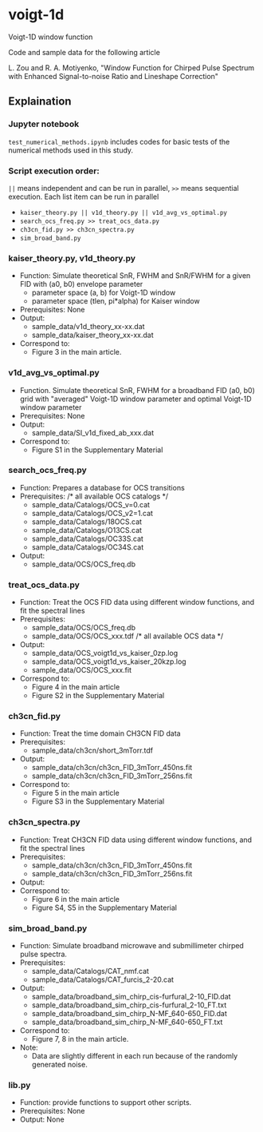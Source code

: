 # voigt-1d
Voigt-1D window function 

Code and sample data for the following article

L. Zou and R. A. Motiyenko, "Window Function for Chirped Pulse Spectrum with Enhanced Signal-to-noise Ratio and Lineshape Correction"


## Explaination

### Jupyter notebook
`test_numerical_methods.ipynb` includes codes for basic tests of the numerical methods
used in this study. 

### Script execution order:
`||` means independent and can be run in parallel, `>>` means sequential execution.
Each list item can be run in parallel
* `kaiser_theory.py || v1d_theory.py || v1d_avg_vs_optimal.py`
* `search_ocs_freq.py >> treat_ocs_data.py`
* `ch3cn_fid.py >> ch3cn_spectra.py`
* `sim_broad_band.py`

### kaiser_theory.py, v1d_theory.py
* Function: Simulate theoretical SnR, FWHM and SnR/FWHM for a given FID with 
(a0, b0) envelope parameter 
  * parameter space (a, b) for Voigt-1D window
  * parameter space (tlen, pi*alpha) for Kaiser window
* Prerequisites: None
* Output: 
    * sample_data/v1d_theory_xx-xx.dat
    * sample_data/kaiser_theory_xx-xx.dat
* Correspond to:
    * Figure 3 in the main article.
    
 ### v1d_avg_vs_optimal.py
 * Function. Simulate theoretical SnR, FWHM for a broadband FID (a0, b0) grid
 with "averaged" Voigt-1D window parameter and optimal Voigt-1D window parameter
 * Prerequisites: None
 * Output:
    * sample_data/SI_v1d_fixed_ab_xxx.dat
 * Correspond to:
    * Figure S1 in the Supplementary Material
        
### search_ocs_freq.py
* Function: Prepares a database for OCS transitions
* Prerequisites:                        /* all available OCS catalogs */
    * sample_data/Catalogs/OCS_v=0.cat      
    * sample_data/Catalogs/OCS_v2=1.cat      
    * sample_data/Catalogs/18OCS.cat    
    * sample_data/Catalogs/O13CS.cat      
    * sample_data/Catalogs/OC33S.cat      
    * sample_data/Catalogs/OC34S.cat      
* Output: 
    * sample_data/OCS/OCS_freq.db
    
### treat_ocs_data.py
* Function: Treat the OCS FID data using different window functions, and fit the spectral lines
* Prerequisites: 
    * sample_data/OCS/OCS_freq.db 
    * sample_data/OCS/OCS_xxx.tdf         /* all available OCS data */
* Output: 
    * sample_data/OCS_voigt1d_vs_kaiser_0zp.log
    * sample_data/OCS_voigt1d_vs_kaiser_20kzp.log
    * sample_data/OCS/OCS_xxx.fit
* Correspond to:
    * Figure 4 in the main article
    * Figure S2 in the Supplementary Material

### ch3cn_fid.py
* Function: Treat the time domain CH3CN FID data
* Prerequisites:
    * sample_data/ch3cn/short_3mTorr.tdf
* Output: 
    * sample_data/ch3cn/ch3cn_FID_3mTorr_450ns.fit
    * sample_data/ch3cn/ch3cn_FID_3mTorr_256ns.fit
* Correspond to: 
    * Figure 5 in the main article
    * Figure S3 in the Supplementary Material

### ch3cn_spectra.py
* Function: Treat CH3CN FID data using different window functions, and fit the spectral lines
* Prerequisites:
    * sample_data/ch3cn/ch3cn_FID_3mTorr_450ns.fit
    * sample_data/ch3cn/ch3cn_FID_3mTorr_256ns.fit
* Output: 
* Correspond to: 
    * Figure 6 in the main article
    * Figure S4, S5 in the Supplementary Material

### sim_broad_band.py
* Function: Simulate broadband microwave and submillimeter chirped pulse spectra.
* Prerequisites: 
    * sample_data/Catalogs/CAT_nmf.cat  
    * sample_data/Catalogs/CAT_furcis_2-20.cat
* Output: 
    * sample_data/broadband_sim_chirp_cis-furfural_2-10_FID.dat
    * sample_data/broadband_sim_chirp_cis-furfural_2-10_FT.txt
    * sample_data/broadband_sim_chirp_N-MF_640-650_FID.dat
    * sample_data/broadband_sim_chirp_N-MF_640-650_FT.txt
* Correspond to:
    * Figure 7, 8 in the main article. 
* Note:
    * Data are slightly different in each run because of the randomly generated
    noise.  

### lib.py
* Function: provide functions to support other scripts.
* Prerequisites: None
* Output: None
